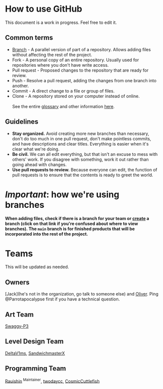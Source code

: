 # How to use GitHub
This document is a work in progress. Feel free to edit it.
## Common terms
* [Branch](https://docs.github.com/en/github/getting-started-with-github/github-glossary#branch) - A parallel version of part of a repository. Allows adding files without affecting the rest of the project.
* Fork - A personal copy of an entire repository. Usually used for repositories where you don't have write access.
* Pull request - Proposed changes to the repository that are ready for review.
* Push - Resolve a pull request, adding the changes from one branch into another.
* Commit - A direct change to a file or group of files.
* Clone - A repository stored on your computer instead of online.<br><br>
See the entire [glossary](https://docs.github.com/en/github/getting-started-with-github/github-glossary) and other information [here](https://docs.github.com/en).
## Guidelines
* <b>Stay organized.</b> Avoid creating more new branches than necessary, don't do too much in one pull request, don't make pointless commits, and have descriptions and clear titles. Everything is easier when it's clear what we're doing.
* <b>Be civil.</b> We can all edit everything, but that isn't an excuse to mess with others' work. If you disagree with something, work it out rather than going ahead with changes.
* <b>Use pull requests to review.</b> Because everyone can edit, the function of pull requests is to ensure that the contents is ready to greet the world.
# _Important_: how we're using branches
<b>When adding files, check if there is a branch for your team or [create](https://docs.github.com/en/github/collaborating-with-issues-and-pull-requests/creating-and-deleting-branches-within-your-repository#creating-a-branch) a branch (click on that link if you're confused about where to view branches). The `main` branch is for finished products that will be incorporated into the rest of the project.</b>
# Teams
This will be updated as needed.
## Owners
[Jack](he's not in the organization, go talk to someone else) and [Oliver](https://github.com/Parrotapocalypse). Ping @Parrotapocalypse first if you have a technical question.
<!--## Writing Team
-->
## Art Team
[Swaggy-P3](https://github.com/Swaggy-P3)
## Level Design Team
[DeltaV1ms](https://github.com/DeltaV1ms),
[SandwichmasterX](https://github.com/SandwichmasterX)
## Programming Team
[Rauishin](https://github.com/Rauishin)<sup> Maintainer</sup>,
[twodaycc](https://github.com/twodaycc),
[CosmicCuttlefish](https://github.com/CosmicCuttlefish)
<!--## Music Team-->
